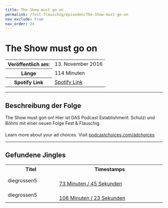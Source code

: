 ```yaml
---
title: The Show must go on
permalink: /fest-flauschig/episoden/The-Show-must-go-on
nav_exclude: true
nav_order: 24
---
```


# The Show must go on
<table class="resp-table dcf-table dcf-table-responsive dcf-table-bordered dcf-table-striped dcf-w-100%">
                    <tbody>
                        <tr>
                            <th scope="row">Veröffentlich am:</th>
                            <td data-label="Veröffentlich am:">13. November 2016</td>
                        </tr>
                        <tr>
                            <th scope="row">Länge </th>
                            <td data-label="Länge ">114 Minuten</td>
                        </tr><tr>
                                <th scope="row">Spotify Link</th>
                                <td data-label="Spotify Link"><a href="https://open.spotify.com/episode/7oHaasIea4lcGAjU2HhO4t">Spotify Link</a></td>
                            </tr></tbody>
                </table>

***

## Beschreibung der Folge

<div>
The Show must gon on! Hier ist DAS Podcast Establishment: Schulzi und Böhmi mit einer neuen Folge Fest &amp; Flauschig.<p> </p><p>Learn more about your ad choices. Visit <a href="https://podcastchoices.com/adchoices">podcastchoices.com/adchoices</a></p>  
</div>

***

## Gefundene Jingles

<table style="display: table;">
                                    <tr>
                                        <th class="tableColumnTitle">Titel</th>
                                        <th class="tableColumnTimestamps">Timestamps</th>
                                    </tr>
                                    <tr>
                                <td markdown="span"  class="tableColumnTitle">diegrossen5</td>
                                <td markdown="span" class="tableColumnTimestamps">
                                <br>
                                <a href="https://open.spotify.com/episode/7oHaasIea4lcGAjU2HhO4t?t=4425">
                                73 Minuten / 45 Sekunden</a>
                                </td></tr><tr>
                                <td markdown="span"  class="tableColumnTitle">diegrossen5</td>
                                <td markdown="span" class="tableColumnTimestamps">
                                <br>
                                <a href="https://open.spotify.com/episode/7oHaasIea4lcGAjU2HhO4t?t=6383">
                                106 Minuten / 23 Sekunden</a>
                                </td></tr></table>
